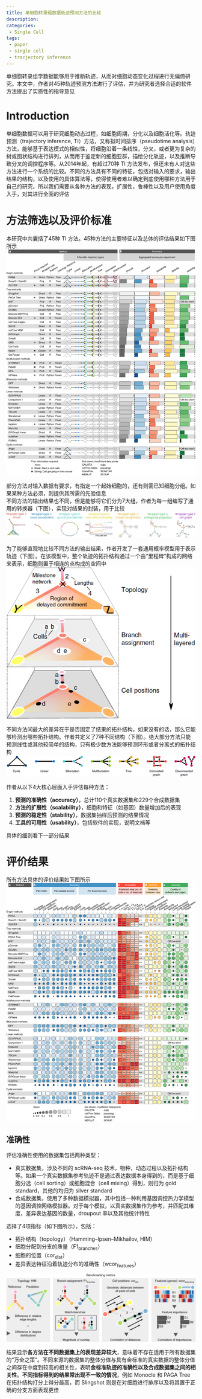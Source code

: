 ```yaml
---
title: 单细胞转录组数据轨迹预测方法的比较
description: 
categories:
 - Single Cell
tags:
 - paper
 - single cell
 - tracjectory inference
---
```


单细胞转录组学数据能够用于推断轨迹，从而对细胞动态变化过程进行无偏倚研究。本文中，作者对45种轨迹预测方法进行了评估，并为研究者选择合适的软件方法提出了实质性的指导意见

<!-- more -->

# Introduction
单细胞数据可以用于研究细胞动态过程，如细胞周期，分化以及细胞活化等。轨迹预测（trajectory inference, TI）方法，又称拟时间排序（pseudotime analysis）方法，能够基于表达模式的相似性，将细胞沿着一条线性，分叉，或者更为复杂的树或图状结构进行排列，从而用于鉴定新的细胞亚群，描绘分化轨迹，以及推断导致分叉的调控程序等。从2014年起，有超过70种 TI 方法发布，但还未有人对这些方法进行一个系统的比较。不同的方法具有不同的特征，包括对输入的要求，输出结果的结构，以及使用的具体算法等，使得使用者难以确定到底使用哪种方法用于自己的研究，所以我们需要从各种方法的表现，扩展性，鲁棒性以及用户使用角度入手，对其进行全面的评估  
  
# 方法筛选以及评价标准
本研究中共囊括了45种 TI 方法。45种方法的主要特征以及总体的评估结果如下图所示  
![method_characterization](/img/2019-04-26-trajectory-inference-method-comparison/method_characterization.png)  
  
部分方法对输入数据有要求，有指定一个起始细胞的，还有则需已知细胞分组。如果某种方法必须，则提供其所需的先验信息  
不同方法的输出结果也不同，但是能够将它们分为7大组，作者为每一组编写了通用的转换器（下图），实现对结果的封装，用于比较  
![wrapper_function](/img/2019-04-26-trajectory-inference-method-comparison/wrapper_function.png)  
  
为了能够直观地比较不同方法的输出结果，作者开发了一套通用概率模型用于表示轨迹（下图）。在该模型中，整个轨迹的拓扑结构通过一个由“里程碑”构成的网络来表示，细胞则置于相连的点构成的空间中  
![common_trajectory_model](/img/2019-04-26-trajectory-inference-method-comparison/common_trajectory_model.png)  
  
不同方法间最大的差异在于是否固定了结果的拓扑结构，如果没有的话，那么它能够检测出哪些拓扑结构。作者共定义了7种不同结构（下图）。绝大部分方法只能预测线性或其他较简单的结构，只有极少数方法能够预测环形或者分离式的拓扑结构  
![trajectory_type](/img/2019-04-26-trajectory-inference-method-comparison/trajectory_type.png)  
  
作者从以下4大核心层面入手评估每种方法：  
1. **预测的准确性（accuracy）**，总计110个真实数据集和229个合成数据集  
2. **方法的扩展性（scalability）**，细胞和特征（如基因）数量增加后的表现  
3. **预测的稳定性（stability）**，数据集抽样后预测的结果情况  
4. **工具的可用性（usability）**，包括软件的实现，说明文档等
  
具体的细则看下一部分结果  
  
# 评价结果
所有方法具体的评价结果如下图所示  
![detailed_evalution_result](/img/2019-04-26-trajectory-inference-method-comparison/detailed_evalution_result.png)  
  
## 准确性  
评估准确性使用的数据集包括两种类型：  
* 真实数据集，涉及不同的 scRNA-seq 技术，物种，动态过程以及拓扑结构等。如果一个真实数据集参考轨迹不是通过表达数据本身得到的，而是基于细胞分选（cell sorting）或细胞混合（cell mixing）得到，则归为 gold standard，其他的均归为 silver standard  
* 合成数据集，使用了多种数据模拟器，其中包括一种利用基因调控热力学模型的基因调控网络模拟器。对于每个模拟，以真实数据集作为参考，并匹配其维度，差异表达基因的数量，droupout 率以及其他统计特性  
  
选择了4项指标（如下图所示），包括：  
* 拓扑结构（topology）（Hamming–Ipsen–Mikhailov, HIM）  
* 细胞分配到分支的质量（F1<sub>branches</sub>）  
* 细胞的位置（cor<sub>dist</sub>）  
* 差异表达特征沿着轨迹分布的准确性（wcor<sub>features</sub>）  
  
![accuracy_metric](/img/2019-04-26-trajectory-inference-method-comparison/accuracy_metric.png)  
  
结果显示**各方法在不同数据集上的表现差异较大**，意味着不存在适用于所有数据集的“万全之策”。不同来源的数据集的整体分值与具有金标准的真实数据的整体分值之间存在中度到较高的相关性，表明**金标准轨迹的准确性以及合成数据集之间的相关性**。**不同指标得到的结果常出现不一致的情况**，例如 Monocle 和 PAGA Tree 在拓扑结构打分上得分最高，而 Slingshot 则是在对细胞进行排序以及将其置于正确的分支方面表现更佳  
